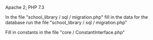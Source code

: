 Apache 2;
PHP 7.3

In the file "school_library / sql / migration.php" fill in the data for the database 
run the file "school_library / sql / migration.php" 

Fill in constants in the file "core / ConstantInterface.php" 

